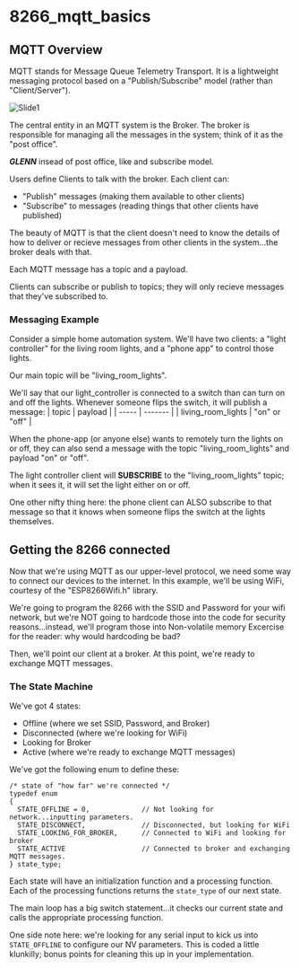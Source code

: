 # 8266_mqtt_basics

## MQTT Overview

MQTT stands for Message Queue Telemetry Transport.  It is a lightweight messaging protocol based on a "Publish/Subscribe" model (rather than "Client/Server").

![Slide1](https://github.com/gsalaman/8266_mqtt_basics/assets/43499190/4ef1422d-7050-4fb4-aabd-ed340ee50233)

The central entity in an MQTT system is the Broker.  The broker is responsible for managing all the messages in the system; think of it as the "post office".

***GLENN*** insead of post office, like and subscribe model.

Users define Clients to talk with the broker.  Each client can:
* "Publish" messages (making them available to other clients)
* "Subscribe" to messages (reading things that other clients have published)

The beauty of MQTT is that the client doesn't need to know the details of how to deliver or recieve messages from other clients in the system...the broker deals with that.

Each MQTT message has a topic and a payload.

Clients can subscribe or publish to topics; they will only recieve messages that they've subscribed to.  

### Messaging Example
Consider a simple home automation system.  We'll have two clients: a "light controller" for the living room lights, and a "phone app" to control those lights.

Our main topic will be "living_room_lights". 

We'll say that our light_controller is connected to a switch than can turn on and off the lights.  Whenever someone flips the switch, it will publish a message:
| topic | payload |
| ----- | ------- |
| living_room_lights | "on" or "off" |

When the phone-app (or anyone else) wants to remotely turn the lights on or off, they can also send a message with the topic "living_room_lights" and payload "on" or "off".

The light controller client will **SUBSCRIBE** to the "living_room_lights" topic; when it sees it, it will set the light either on or off.

One other nifty thing here:  the phone client can ALSO subscribe to that message so that it knows when someone flips the switch at the lights themselves.


## Getting the 8266 connected
Now that we're using MQTT as our upper-level protocol, we need some way to connect our devices to the internet.  In this example, we'll be using WiFi, courtesy of the "ESP8266Wifi.h" library.

We're going to program the 8266 with the SSID and Password for your wifi network, but we're NOT going to hardcode those into the code for security reasons...instead, we'll program those into Non-volatile memory  Excercise for the reader:  why would hardcoding be bad?

Then, we'll point our client at a broker.  At this point, we're ready to exchange MQTT messages.

### The State Machine
We've got 4 states:
* Offline (where we set SSID, Password, and Broker)
* Disconnected (where we're looking for WiFi)
* Looking for Broker
* Active (where we're ready to exchange MQTT messages)

We've got the following enum to define these:
```
/* state of "how far" we're connected */
typedef enum
{
  STATE_OFFLINE = 0,             // Not looking for network...inputting parameters.
  STATE_DISCONNECT,              // Disconnected, but looking for WiFi
  STATE_LOOKING_FOR_BROKER,      // Connected to WiFi and looking for broker
  STATE_ACTIVE                   // Connected to broker and exchanging MQTT messages.
} state_type;
```

Each state will have an initialization function and a processing function.  Each of the processing functions returns the `state_type` of our next state.

The main loop has a big switch statement...it checks our current state and calls the appropriate processing function.

One side note here:  we're looking for any serial input to kick us into `STATE_OFFLINE` to configure our NV parameters.  This is coded a little klunkilly; bonus points for cleaning this up in your implementation.







 
